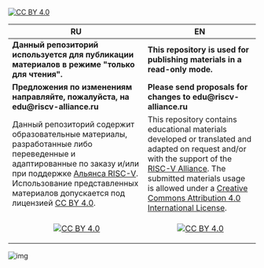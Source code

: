 [cc-by]: http://creativecommons.org/licenses/by/4.0/
[cc-by-ru]: https://creativecommons.org/licenses/by/4.0/deed.ru
[cc-by-image]: https://i.creativecommons.org/l/by/4.0/88x31.png
[cc-by-shield]: https://img.shields.io/badge/License-CC%20BY%204.0-lightgrey.svg

[![CC BY 4.0][cc-by-shield]][cc-by]


| RU | EN |
| ------------- | ------------- |
|__Данный репозиторий используется для публикации материалов в режиме "только для чтения".__|__This repository is used for publishing materials in a read-only mode.__|
|__Предложения по изменениям направляйте, пожалуйста, на edu@riscv-alliance.ru__|__Please send proposals for changes to edu@riscv-alliance.ru__|
|Данный репозиторий содержит образовательные материалы, разработанные либо переведенные и адаптированные по заказу и/или при поддержке [Альянса RISC-V](https://riscv-alliance.ru/). Использование представленных материалов допускается под лицензией [CC BY 4.0](https://creativecommons.org/licenses/by/4.0/deed.ru).| This repository contains educational materials developed or translated and adapted on request and/or with the support of the [RISC-V Alliance](https://riscv-alliance.ru/). The submitted materials usage is allowed under a [Creative Commons Attribution 4.0 International License][cc-by].|
| <p align="center">&#8239;[![CC BY 4.0][cc-by-image]][cc-by-ru]</p> |<p align="center">&#8239;[![CC BY 4.0][cc-by-image]][cc-by]</p> |


![img](https://riscv-alliance.ru/wp-content/uploads/2022/09/logo-org.png)

